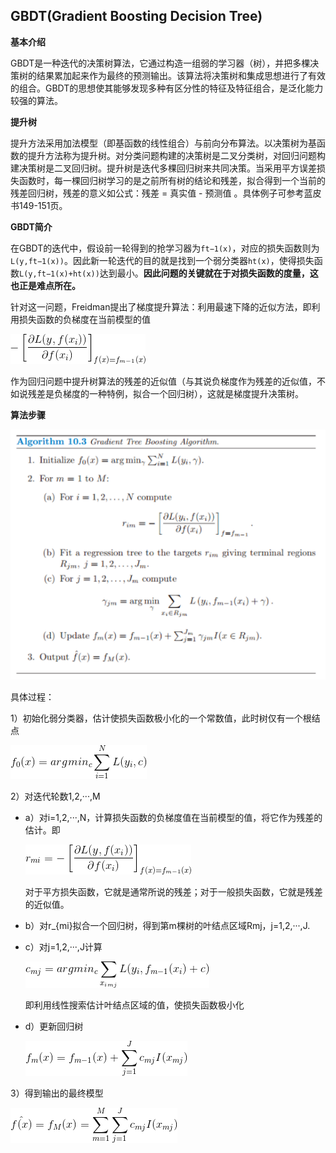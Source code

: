 ## GBDT(Gradient Boosting Decision Tree)

**基本介绍**

GBDT是一种迭代的决策树算法，它通过构造一组弱的学习器（树），并把多棵决策树的结果累加起来作为最终的预测输出。该算法将决策树和集成思想进行了有效的组合。GBDT的思想使其能够发现多种有区分性的特征及特征组合，是泛化能力较强的算法。



**提升树**

提升方法采用加法模型（即基函数的线性组合）与前向分布算法。以决策树为基函数的提升方法称为提升树。对分类问题构建的决策树是二叉分类树，对回归问题构建决策树是二叉回归树。提升树是迭代多棵回归树来共同决策。当采用平方误差损失函数时，每一棵回归树学习的是之前所有树的结论和残差，拟合得到一个当前的残差回归树，残差的意义如公式：残差 = 真实值 - 预测值 。具体例子可参考蓝皮书149-151页。



**GBDT简介**

在GBDT的迭代中，假设前一轮得到的抢学习器为`ft−1(x)`，对应的损失函数则为`L(y,ft−1(x))`。因此新一轮迭代的目的就是找到一个弱分类器`ht(x)`，使得损失函数`L(y,ft−1(x)+ht(x))`达到最小。**因此问题的关键就在于对损失函数的度量，这也正是难点所在。**

针对这一问题，Freidman提出了梯度提升算法：利用最速下降的近似方法，即利用损失函数的负梯度在当前模型的值

![](https://github.com/Macielyoung/Technology-Accumulation/blob/master/Machine%20Learning/%E6%9C%BA%E5%99%A8%E5%AD%A6%E4%B9%A0%E6%80%BB%E7%BB%93/pic/residual.png)

作为回归问题中提升树算法的残差的近似值（与其说负梯度作为残差的近似值，不如说残差是负梯度的一种特例，拟合一个回归树），这就是梯度提升决策树。



**算法步骤**

![](https://github.com/Macielyoung/Technology-Accumulation/blob/master/Machine%20Learning/%E6%9C%BA%E5%99%A8%E5%AD%A6%E4%B9%A0%E6%80%BB%E7%BB%93/pic/gbdt.jpg)

具体过程：

1）初始化弱分类器，估计使损失函数极小化的一个常数值，此时树仅有一个根结点

![](https://github.com/Macielyoung/Technology-Accumulation/blob/master/Machine%20Learning/%E6%9C%BA%E5%99%A8%E5%AD%A6%E4%B9%A0%E6%80%BB%E7%BB%93/pic/gbdt1.jpg)

2）对迭代轮数1,2,···,M 

- a）对i=1,2,···,N，计算损失函数的负梯度值在当前模型的值，将它作为残差的估计。即

  ![](https://github.com/Macielyoung/Technology-Accumulation/blob/master/Machine%20Learning/%E6%9C%BA%E5%99%A8%E5%AD%A6%E4%B9%A0%E6%80%BB%E7%BB%93/pic/gbdt2.jpg)

  对于平方损失函数，它就是通常所说的残差；对于一般损失函数，它就是残差的近似值。

- b）对r_{mi}拟合一个回归树，得到第m棵树的叶结点区域Rmj，j=1,2,···,J.

- c）对j=1,2,···,J计算

  ![](https://github.com/Macielyoung/Technology-Accumulation/blob/master/Machine%20Learning/%E6%9C%BA%E5%99%A8%E5%AD%A6%E4%B9%A0%E6%80%BB%E7%BB%93/pic/gbdt3.jpg)

  即利用线性搜索估计叶结点区域的值，使损失函数极小化

- d）更新回归树

  ![](https://github.com/Macielyoung/Technology-Accumulation/blob/master/Machine%20Learning/%E6%9C%BA%E5%99%A8%E5%AD%A6%E4%B9%A0%E6%80%BB%E7%BB%93/pic/gbdt4.jpg)

3）得到输出的最终模型

![](https://github.com/Macielyoung/Technology-Accumulation/blob/master/Machine%20Learning/%E6%9C%BA%E5%99%A8%E5%AD%A6%E4%B9%A0%E6%80%BB%E7%BB%93/pic/gbdt5.jpg)

